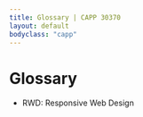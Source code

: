 ```yaml
---
title: Glossary | CAPP 30370
layout: default
bodyclass: "capp"
---
```

# Glossary

- RWD: Responsive Web Design